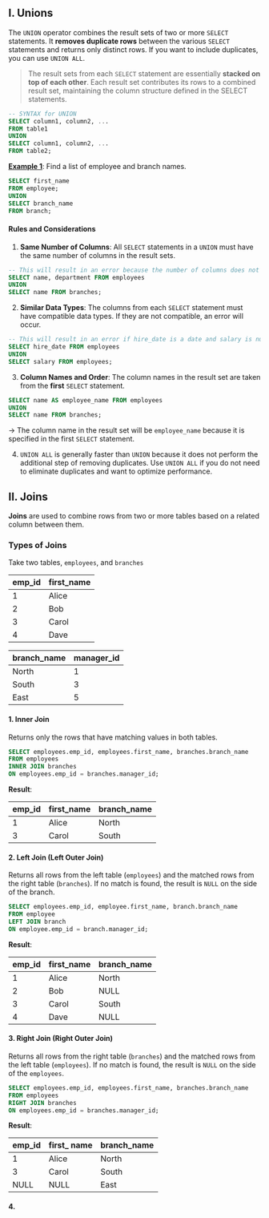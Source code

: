 ## I. Unions
The `UNION` operator combines the result sets of two or more `SELECT` statements. It **removes duplicate rows** between the various `SELECT` statements and returns only distinct rows. If you want to include duplicates, you can use `UNION ALL`.

> The result sets from each `SELECT` statement are essentially **stacked on top of each other**. Each result set contributes its rows to a combined result set, maintaining the column structure defined in the SELECT statements.

```sql
-- SYNTAX for UNION
SELECT column1, column2, ...
FROM table1
UNION
SELECT column1, column2, ...
FROM table2;
```

<u>**Example 1**</u>: Find a list of employee and branch names. 
```sql
SELECT first_name 
FROM employee; 
UNION
SELECT branch_name
FROM branch; 
```
#### Rules and Considerations
1. **Same Number of Columns**: All `SELECT` statements in a `UNION` must have the same number of columns in the result sets.
```sql
-- This will result in an error because the number of columns does not match.
SELECT name, department FROM employees
UNION
SELECT name FROM branches; 
```
2. **Similar Data Types**: The columns from each `SELECT` statement must have compatible data types. If they are not compatible, an error will occur.
```sql
-- This will result in an error if hire_date is a date and salary is numeric.
SELECT hire_date FROM employees
UNION
SELECT salary FROM employees; 
```
3. **Column Names and Order**: The column names in the result set are taken from the **first** `SELECT` statement.
```sql
SELECT name AS employee_name FROM employees
UNION
SELECT name FROM branches;
```
→ The column name in the result set will be `employee_name` because it is specified in the first `SELECT` statement.

4. `UNION ALL` is generally faster than `UNION` because it does not perform the additional step of removing duplicates. Use `UNION ALL` if you do not need to eliminate duplicates and want to optimize performance.
## II. Joins
**Joins** are used to combine rows from two or more tables based on a related column between them.
### Types of Joins
Take two tables, `employees`, and `branches` 

| emp_id | first_name |
| ------ | ---------- |
| 1      | Alice      |
| 2      | Bob        |
| 3      | Carol      |
| 4      | Dave       |

| branch_name | manager_id |
| ----------- | ---------- |
| North       | 1          |
| South       | 3          |
| East        | 5          |

#### 1. Inner Join
Returns only the rows that have matching values in both tables.
```sql
SELECT employees.emp_id, employees.first_name, branches.branch_name
FROM employees
INNER JOIN branches
ON employees.emp_id = branches.manager_id;
```

**Result**: 

| emp_id | first_name | branch_name |
| ------ | ---------- | ----------- |
| 1      | Alice      | North       |
| 3      | Carol      | South       |
#### 2. Left Join (Left Outer Join)
Returns all rows from the left table (`employees`) and the matched rows from the right table (`branches`). If no match is found, the result is `NULL` on the side of the branch.
```sql
SELECT employees.emp_id, employee.first_name, branch.branch_name
FROM employee
LEFT JOIN branch
ON employee.emp_id = branch.manager_id;
```

**Result**: 

| emp_id | first_name | branch_name |
| ------ | ---------- | ----------- |
| 1      | Alice      | North       |
| 2      | Bob        | NULL        |
| 3      | Carol      | South       |
| 4      | Dave       | NULL        |
#### 3. Right Join (Right Outer Join)
Returns all rows from the right table (`branches`) and the matched rows from the left table (`employees`). If no match is found, the result is `NULL` on the side of the `employees`.
```sql
SELECT employees.emp_id, employees.first_name, branches.branch_name
FROM employees
RIGHT JOIN branches
ON employees.emp_id = branches.manager_id;
```

**Result**: 

| emp_id | first_ name | branch_name |
| ------ | ----------- | ----------- |
| 1      | Alice       | North       |
| 3      | Carol       | South       |
| NULL   | NULL        | East        |
#### 4. 